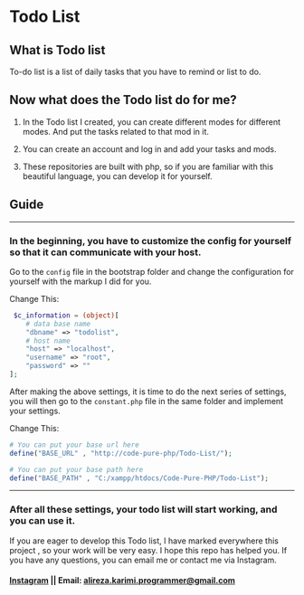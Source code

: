 # Todo List
## What is Todo list
To-do list is a list of daily tasks that you have to remind or list to do.

## Now what does the Todo list do for me?
1. In the Todo list I created, you can create different modes for different modes. And put the tasks related to that mod in it.
2. You can create an account and log in and add your tasks and mods.

3. These repositories are built with php, so if you are familiar with this beautiful language, you can develop it for yourself.

## Guide 
---
### In the beginning, you have to customize the config for yourself so that it can communicate with your host.

Go to the `config` file in the bootstrap folder and change the configuration for yourself with the markup I did for you.

Change This:
```php
 $c_information = (object)[
    # data base name
    "dbname" => "todolist",
    # host name
    "host" => "localhost",
    "username" => "root",
    "password" => ""
];
```

After making the above settings, it is time to do the next series of settings, you will then go to the `constant.php` file in the same folder and implement your settings.

Change This:

```php
# You can put your base url here
define("BASE_URL" , "http://code-pure-php/Todo-List/");

# You can put your base path here
define("BASE_PATH" , "C:/xampp/htdocs/Code-Pure-PHP/Todo-List");
```
---
### After all these settings, your todo list will start working, and you can use it.

If you are eager to develop this Todo list, I have marked everywhere this project , so your work will be very easy. I hope this repo has helped you. If you have any questions, you can email me or contact me via Instagram.

#### [Instagram](https://www.instagram.com/alirez_0k/) || Email: alireza.karimi.programmer@gmail.com
